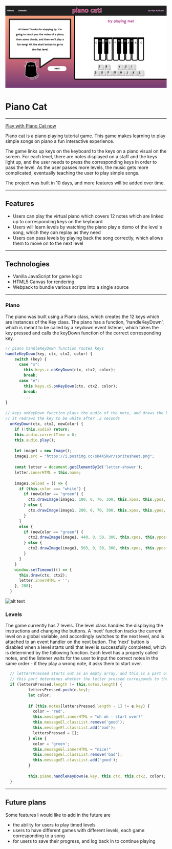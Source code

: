 ![alt text](https://github.com/amanpriya-k/piano-cat/blob/master/homepage.png)
# Piano Cat
---

[Play with Piano Cat now](https://amanpriya-k.github.io/piano-cat/)

Piano cat is a piano playing tutorial game. This game makes learning to play simple songs on piano a fun interactive experience.

The game links up keys on the keyboard to the keys on a piano visual on the screen. For each level, there are notes displayed on a staff and the keys light up, and the user needs to press the corresponding keys in order to pass the level. As the user passes more levels, the music gets more complicated, eventually teaching the user to play simple songs.

The project was built in 10 days, and more features will be added over time.

---

## Features

- Users can play the virtual piano which covers 12 notes which are linked up to corresponding keys on the keyboard
- Users will learn levels by watching the piano play a demo of the level's song, which they can replay as they need
- Users can pass levels by playing back the song correctly, which allows them to move on to the next level

---

## Technologies

 - Vanilla JavaScript for game logic
 - HTML5 Canvas for rendering
 - Webpack to bundle various scripts into a single source

---


### Piano

The piano was built using a Piano class, which creates the 12 keys which are instances of the Key class. The piano has a function, 'handleKeyDown', which is meant to be called by a keydown event listener, which takes the key pressed and calls the keyDown function of the correct corresponding key. 

```javascript
// piano handleKeyDown function routes keys
handleKeyDown(key, ctx, ctx2, color) {
    switch (key) {
      case "s":
        this.keys.c.onKeyDown(ctx, ctx2, color);
        break;
      case "e":
        this.keys.cS.onKeyDown(ctx, ctx2, color);
        break;
        ...
}

// keys onKeyDown function plays the audio of the note, and draws the key in green or red whether it was 'correct'. 
// it redraws the key to be white after .2 seconds
  onKeyDown(ctx, ctx2, newColor) {
    if (!this.audio) return;
    this.audio.currentTime = 0;
    this.audio.play();

    let image1 = new Image();
    image1.src = "https://i.postimg.cc/sD4XSKwr/spritesheet.png";
    
    const letter = document.getElementById('letter-shower');
    letter.innerHTML = this.name;
    
    image1.onload = () => {
      if (this.color === "white") {
        if (newColor == "green") {
          ctx.drawImage(image1, 100, 0, 70, 300, this.xpos, this.ypos, 50, 200);
        } else {
          ctx.drawImage(image1, 200, 0, 70, 300, this.xpos, this.ypos, 50, 200);
        }
      }
      else {
        if (newColor == "green") {
          ctx2.drawImage(image1, 440, 0, 50, 300, this.xpos, this.ypos+2, 50, 140);
        } else {
          ctx2.drawImage(image1, 503, 0, 50, 300, this.xpos, this.ypos+2, 50, 140);
        }
      }
    }
    window.setTimeout(() => {
      this.draw(ctx, ctx2);
      letter.innerHTML = '';
    }, 200);
  }

```
![alt text](http://g.recordit.co/F6usz9Tdd4.gif)

### Levels

The game currently has 7 levels. The level class handles the displaying the instructions and changing the buttons. A 'next' function tracks the current level on a global variable, and accordingly switches to the next level, and is attached to an event handler on the next button. The 'next' button is disabled when a level starts until that level is successfully completed, which is determined by the following function. Each level has a property called notes, and the listener waits for the user to input the correct notes in the same order - if they play a wrong note, it asks them to start over.

``` javascript
  // lettersPressed starts out as an empty array, and this is a part of the function that is attached to the keydown event
  // this part determines whether the letter pressed corresponds to the note at the same length in 'this.notes' which holds the correct order
  if (lettersPressed.length != this.notes.length) {
          lettersPressed.push(e.key);
          let color;

          if (this.notes[lettersPressed.length - 1] != e.key) {
            color = 'red';
            this.messageEl.innerHTML = "uh oh - start over!"
            this.messageEl.classList.remove('good');
            this.messageEl.classList.add('bad');
            lettersPressed = [];
          } else {
            color = 'green';
            this.messageEl.innerHTML = "nice!"
            this.messageEl.classList.remove('bad');
            this.messageEl.classList.add('good');
          }

          this.piano.handleKeyDown(e.key, this.ctx, this.ctx2, color);
  }     
```
---

## Future plans

Some features I would like to add in the future are
  - the ability for users to play timed levels
  - users to have different games with different levels, each game corresponding to a song
  - for users to save their progress, and log back in to continue playing
